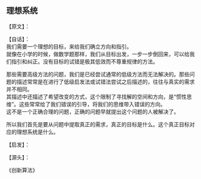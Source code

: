 ## 理想系统

【原文】：  

【自话】：  
我们需要一个理想的目标，来给我们确立方向和指引。  
就像在小学的时候，做数学题那样，我们从目标出发，一步一步倒回来，可以给我们指引和纠正。没有目标的试错是极其低效而不尊重规律的方法。  

那些需要高级方法的问题，我们是已经尝试通常的低级方法而无法解决的。那些问题的描述常常是在进行了低级启发法或试错法尝试之后描述的，往往与真实的需求并不相同。  
其描述中还描述了希望改变的方式，这个限制了寻找解的空间和方向，是“惯性思维”。这些常常给了我们错误的引导，将我们的思维带入错误的方向。  
这不是一个正确合理的问题，正确的问题早就提出这个问题的人被解决了。

所以我们首先是要从问题中提取真正的需求，真正的目标是什么。这个真正目标对应的理想系统是什么。

【启发】：


【源头】：

《创新算法》